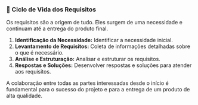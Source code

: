 ### 🌱 Ciclo de Vida dos Requisitos
Os requisitos são a origem de tudo. Eles surgem de uma necessidade e continuam até a entrega do produto final. 
1. **Identificação da Necessidade:** Identificar a necessidade inicial.
2. **Levantamento de Requisitos:** Coleta de informações detalhadas sobre o que é necessário.
3. **Análise e Estruturação:** Analisar e estruturar os requisitos.
4. **Respostas e Soluções:** Desenvolver respostas e soluções para atender aos requisitos.

A colaboração entre todas as partes interessadas desde o início é fundamental para o sucesso do projeto e para a entrega de um produto de alta qualidade.